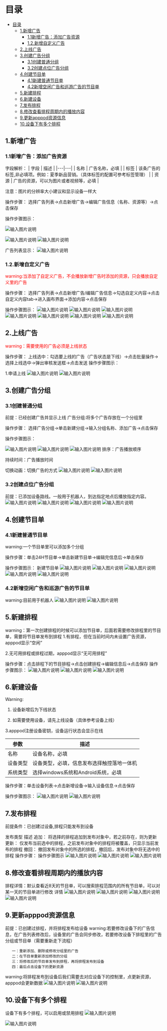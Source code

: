 # 目录
- [目录](#目录)
  - [1.新增广告](#1新增广告)
    - [1.1新增广告：添加广告资源](#11新增广告添加广告资源)
    - [1.2.新增自定义广告](#12新增自定义广告)
  - [2.上线广告](#2上线广告)
  - [3.创建广告分组](#3创建广告分组)
    - [3.1创建普通分组](#31创建普通分组)
    - [3.2创建点位广告分组](#32创建点位广告分组)
  - [4.创建节目单](#4创建节目单)
    - [4.1新建普通节目单](#41新建普通节目单)
    - [4.2新增空闲广告和巡游广告的节目单](#42新增空闲广告和巡游广告的节目单)
  - [5.新建排程](#5新建排程)
  - [6.新建设备](#6新建设备)
  - [7.发布排程](#7发布排程)
  - [8.修改查看排程周期内的播放内容](#8修改查看排程周期内的播放内容)
  - [9.更新apppod资源信息](#9更新apppod资源信息)
  - [10.设备下有多个排程](#10设备下有多个排程)

## 1.新增广告
### 1.1新增广告：添加广告资源
字段解析：
| 字段  | 描述  |
|---|---|
| 名称 | 广告名称，必填  |
| 标签  | 该条广告的标签,非必填项。例如：夏季新品营销。（具体标签的配置可参考标签管理）  |
| 资源  | 广告的资源，可以为图片或者视频等，必填  |

注意：图片的分辨率大小建议和显示设备一样大

操作步骤：
选择广告列表→点击新增广告→编辑广告信息（名称、资源等）→点击保存

操作步骤图示：

![输入图片说明](https://images.gitee.com/uploads/images/2021/0423/173153_4efea7a6_8867015.png "屏幕截图.png")


![输入图片说明](https://images.gitee.com/uploads/images/2021/0423/175645_f14d45ab_8867015.png "屏幕截图.png")
![输入图片说明](https://images.gitee.com/uploads/images/2021/0425/140043_e380b1f8_8867015.png "屏幕截图.png")

广告列表显示：
![输入图片说明](https://images.gitee.com/uploads/images/2021/0425/140417_a584f08b_8867015.png "屏幕截图.png")

### 1.2.新增自定义广告

<font color="red">warning:当添加了自定义广告，不会播放新增广告时添加的资源，只会播放自定义里的广告</font>

操作步骤：
选择广告列表→点击新增广告/编辑广告信息→勾选自定义内容→点击自定义内容tab→进入画布界面→添加内容→点击保存

操作步骤图示：
![输入图片说明](https://images.gitee.com/uploads/images/2021/0521/110540_556f2a1f_8867015.png "屏幕截图.png")
![输入图片说明](https://images.gitee.com/uploads/images/2021/0521/110745_06a2f2b3_8867015.png "屏幕截图.png")
![输入图片说明](https://images.gitee.com/uploads/images/2021/0521/110813_1803a72b_8867015.png "屏幕截图.png")
![输入图片说明](https://images.gitee.com/uploads/images/2021/0521/111115_63f2d3ca_8867015.png "屏幕截图.png")
![输入图片说明](https://images.gitee.com/uploads/images/2021/0521/111411_c9b5f343_8867015.png "屏幕截图.png")
![输入图片说明](https://images.gitee.com/uploads/images/2021/0521/111538_f227f28e_8867015.png "屏幕截图.png")
![输入图片说明](https://images.gitee.com/uploads/images/2021/0521/111803_f03ced67_8867015.png "屏幕截图.png")

## 2.上线广告
<font color="red">warning：需要使用的广告必须是上线状态</font>

操作步骤：
上线选中：勾选要上线的广告（广告状态是下线）→点击批量操作→选择上线选中→弹出审核发送框→点击发送 
操作步骤图示：                       

1.申请上线
![输入图片说明](https://images.gitee.com/uploads/images/2021/0425/144841_8b944cdf_8867015.png "屏幕截图.png")
![输入图片说明](https://images.gitee.com/uploads/images/2021/0425/145312_7f86ce40_8867015.png "屏幕截图.png")

## 3.创建广告分组
### 3.1创建普通分组
前提：已经创建广告并显示上线
广告分组:将多个广告存放在一个分组里

操作步骤：
选择广告分组→单击新建分组→输入分组名称、添加广告→点击保存

操作步骤图示：

![输入图片说明](https://images.gitee.com/uploads/images/2021/0425/162141_6797f966_8867015.png "屏幕截图.png")
![输入图片说明](https://images.gitee.com/uploads/images/2021/0425/165357_c4d44c21_8867015.png "屏幕截图.png")
![输入图片说明](https://images.gitee.com/uploads/images/2021/0425/165620_7b0824f4_8867015.png "屏幕截图.png")
排序：广告播放顺序

持续时间：广告播放时间

切换动画：切换广告的方式
![输入图片说明](https://images.gitee.com/uploads/images/2021/0425/170154_2d6d2e10_8867015.png "屏幕截图.png")
![输入图片说明](https://images.gitee.com/uploads/images/2021/0425/170239_c2cac9e9_8867015.png "屏幕截图.png")

### 3.2创建点位广告分组
前提：已添加设备路线。一般用于机器人，到达指定地点后播放指定内容。
![输入图片说明](https://images.gitee.com/uploads/images/2021/0719/150225_3108e76f_8867015.png "屏幕截图.png")
![输入图片说明](https://images.gitee.com/uploads/images/2021/0719/150529_ea740652_8867015.png "屏幕截图.png")
![输入图片说明](https://images.gitee.com/uploads/images/2021/0719/150721_198ab19c_8867015.png "屏幕截图.png")
![输入图片说明](https://images.gitee.com/uploads/images/2021/0719/150840_e6295fd9_8867015.png "屏幕截图.png")

## 4.创建节目单
### 4.1新建普通节目单
warning:一个节目单里可以添加多个分组

操作步骤：单击24H节目单→单击新建节目单→编辑完信息后→单击保存


操作步骤图示：
新建节目单
![输入图片说明](https://images.gitee.com/uploads/images/2021/0518/160516_4b2924c4_8867015.png "屏幕截图.png")
![输入图片说明](https://images.gitee.com/uploads/images/2021/0531/104740_b8f1e168_8867015.png "屏幕截图.png")
![输入图片说明](https://images.gitee.com/uploads/images/2021/0518/161947_1e32e2cd_8867015.png "屏幕截图.png")
![输入图片说明](https://images.gitee.com/uploads/images/2021/0531/105102_e110b54a_8867015.png "屏幕截图.png")
![输入图片说明](https://images.gitee.com/uploads/images/2021/0518/163528_90b5ad94_8867015.png "屏幕截图.png")

### 4.2新增空闲广告和巡游广告的节目单
warning:目前用于机器人
![输入图片说明](https://images.gitee.com/uploads/images/2021/0720/100419_6c464ab3_8867015.png "屏幕截图.png")
![输入图片说明](https://images.gitee.com/uploads/images/2021/0720/101023_21a55a6c_8867015.png "屏幕截图.png")

## 5.新建排程
warning：第一次创建排程的时候可以添加节目单，后面若需要修改排程里的节目单，需要将节目单发布到排程
1.有排程，但在当前时间内未设置广告资源，apppod显示“空闲”

2.无可用排程或排程过期，apppod显示“无可用排程”


操作步骤：点击排程下的节目排程→点击创建排程→编辑信息后→点击保存
操作步骤图示：
![输入图片说明](https://images.gitee.com/uploads/images/2021/0519/141052_6ba73a0c_8867015.png "屏幕截图.png")
![输入图片说明](https://images.gitee.com/uploads/images/2021/0519/141230_84fae959_8867015.png "屏幕截图.png")
![输入图片说明](https://images.gitee.com/uploads/images/2021/0519/141308_f2a53edf_8867015.png "屏幕截图.png")
 ## 6.新建设备
 Warning:

1. 设备新增后为下线状态

2. 如需要使用设备，请先上线设备（具体参考设备上线）

3.apppod注册设备密钥，设备运行状态会显示在线

|参数   | 描述  |
|---|---|
| 名称  | 设备名称，必填  |
| 设备类型  |设备类型，必填，信息发布选择触控落地一体机   |
|系统类型   | 选择windows系统和Android系统，必填  |

操作步骤：单击设备列表→点击新增设备→输入设备信息→点击保存

操作步骤图示：
![输入图片说明](https://images.gitee.com/uploads/images/2021/0512/154509_2a12a351_8867015.png "屏幕截图.png")
![输入图片说明](https://images.gitee.com/uploads/images/2021/0512/154654_1f8e0f53_8867015.png "屏幕截图.png")

## 7.发布排程
前提条件：已创建过设备,排程只能发布到设备

发布类型 描述
追加： 将选择的排程追加到发布对象中，若之前存在，则为更新
更新： 仅发布当前选中的排程，之前发布对象中的排程将被覆盖，只显示当前发布的排程
撤回： 撤回发布对象中的所选的排程，撤回后，发布对象中将无选中的排程
操作步骤：
操作步骤图示
![输入图片说明](https://images.gitee.com/uploads/images/2021/0519/155425_065c3821_8867015.png "屏幕截图.png")
![输入图片说明](https://images.gitee.com/uploads/images/2021/0519/155536_77979bd8_8867015.png "屏幕截图.png")
![输入图片说明](https://images.gitee.com/uploads/images/2021/0519/155718_05284335_8867015.png "屏幕截图.png")

## 8.修改查看排程周期内的播放内容
排程详情：默认查看近8天的节目单，可以搜索排程范围内的所有节目单，可以对某一天的节目单进行修改
详情
![输入图片说明](https://images.gitee.com/uploads/images/2021/0519/141920_f3e7b9f7_8867015.png "屏幕截图.png")
![输入图片说明](https://images.gitee.com/uploads/images/2021/0713/173855_0009803d_8867015.png "屏幕截图.png")
![输入图片说明](https://images.gitee.com/uploads/images/2021/0519/154159_824afe29_8867015.png "屏幕截图.png")
![输入图片说明](https://images.gitee.com/uploads/images/2021/0519/155016_3cb01c60_8867015.png "屏幕截图.png")

## 9.更新apppod资源信息
前提：已创建过排程，并将排程发布给设备
warning:若要修改设备下的广告信息，在广告列表修改后，设备里的广告会同步修改，若要修改设备下排程里的广告分组或节目单（需要重新走下流程）

       一：重新添加、删除或修改分组里的广告
       二：在节目单重新添加修改的分组
       三：将修改后的节目单发布到排程，再将排程发布到设备
       四：最后点击设备下的更新资源

warning:将排程发布到设备后我们需要去对应设备下的控制里，点更新资源，apppod会更新数据 
![输入图片说明](https://images.gitee.com/uploads/images/2021/0519/172530_7313a308_8867015.png "屏幕截图.png")
![输入图片说明](https://images.gitee.com/uploads/images/2021/0707/113417_849efb02_8867015.png "屏幕截图.png")

## 10.设备下有多个排程

设备下有多个排程，可以启用或禁用排程
![输入图片说明](https://images.gitee.com/uploads/images/2021/0519/172530_7313a308_8867015.png "屏幕截图.png")

![输入图片说明](https://images.gitee.com/uploads/images/2021/0909/164833_1cd4b6f7_8867015.png "屏幕截图.png")